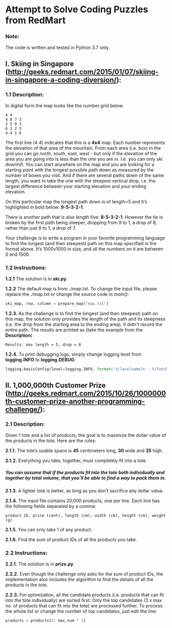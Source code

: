 # Attempt to Solve Coding Puzzles from RedMart

### Note:
The code is written and tested in Python 3.7 only.

## I. Skiing in Singapore (http://geeks.redmart.com/2015/01/07/skiing-in-singapore-a-coding-diversion/):

### 1.1 Description:
In digital form the map looks like the number grid below.

```
4 4 
4 8 7 3
2 5 9 3 
6 3 2 5 
4 4 1 6
```

The first line (4 4) indicates that this is a **4x4** map. Each number represents the elevation of that area of the mountain. From each area (i.e. box) in the grid you can go north, south, east, west - but only if the elevation of the area you are going into is less than the one you are in. I.e. you can only ski downhill. You can start anywhere on the map and you are looking for a starting point with the longest possible path down as measured by the number of boxes you visit. And if there are several paths down of the same length, you want to take the one with the steepest vertical drop, i.e. the largest difference between your starting elevation and your ending elevation.

On this particular map the longest path down is of length=5 and it’s highlighted in bold below: **9-5-3-2-1**.

There is another path that is also length five: **8-5-3-2-1**. However the tie is broken by the first path being steeper, dropping from 9 to 1, a drop of 8, rather than just 8 to 1, a drop of 7.

Your challenge is to write a program in your favorite programming language to find the longest (and then steepest) path on this map specified in the format above. It’s 1000x1000 in size, and all the numbers on it are between 0 and 1500.

### 1.2 Instructions:
**1.2.1** The solution is in **ski.py**.

**1.2.2** The default map is from _./map.txt_. To change the input file, please replace the _./map.txt_ or change the source code in _main()_:
```python
ski_map, row, column = prepare_map("map.txt")
```
**1.2.3.** As the challenge is to find the longest (and then steepest) path on this map, the solution only provides the length of the path and its steepness (i.e. the drop from the starting area to the ending area). It didn't record the entire path. The results are printed as (take the example from the **Description**)
```
Results: max length = 5, drop = 8
```
**1.2.4.** To print debugging logs, simply change logging level from **logging.INFO** to **logging.DEBUG**:
```python
logging.basicConfig(level=logging.INFO, format='%(levelname)s - %(funcName)s - %(lineno)d - %(message)s')
```


## II. 1,000,000th Customer Prize (http://geeks.redmart.com/2015/10/26/1000000th-customer-prize-another-programming-challenge/):

### 2.1 Description:
Given 1 tote and a list of products, the goal is to maximize the dollar value of the products in the tote. Here are the rules:

**2.1.1.** The tote’s usable space is **45** centimeters long, **30** wide and **35** high.

**2.1.2.** Everything you take, together, must completely fit into a tote.
##### You can assume that if the products fit into the tote both individually and together by total volume, that you'll be able to find a way to pack them in.

**2.1.3.** A lighter tote is better, as long as you don’t sacrifice any dollar value.

**2.1.4.** The input file contains 20,000 products, one per line. Each line has the following fields separated by a comma:
```
product ID, price (cent), length (cm), width (cm), height (cm), weight (g)
```
**2.1.5.** You can only take 1 of any product. 

**2.1.6.** Find the sum of product IDs of all the products you take. 
 
### 2.2 Instructions:
**2.2.1.** The solution is in **prize.py**.

**2.2.2.** Even though the challenge only asks for the sum of product IDs, the implementation also includes the algorithm to find the details of all the products in the tote.

**2.2.3.** For optimization, all the candidate products (i.e. products that can fit into the tote individually) are sorted first. Only the top candidates (3 x max no. of products that can fit into the tote) are processed further. To process the whole list or change the number of top candidates, just edit the line: 
```python
products = products[0: max_num * 3]
```
